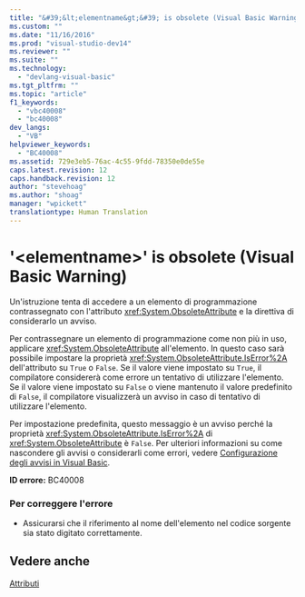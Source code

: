 ```yaml
---
title: "&#39;&lt;elementname&gt;&#39; is obsolete (Visual Basic Warning) | Microsoft Docs"
ms.custom: ""
ms.date: "11/16/2016"
ms.prod: "visual-studio-dev14"
ms.reviewer: ""
ms.suite: ""
ms.technology: 
  - "devlang-visual-basic"
ms.tgt_pltfrm: ""
ms.topic: "article"
f1_keywords: 
  - "vbc40008"
  - "bc40008"
dev_langs: 
  - "VB"
helpviewer_keywords: 
  - "BC40008"
ms.assetid: 729e3eb5-76ac-4c55-9fdd-78350e0de55e
caps.latest.revision: 12
caps.handback.revision: 12
author: "stevehoag"
ms.author: "shoag"
manager: "wpickett"
translationtype: Human Translation
---
```

# &#39;&lt;elementname&gt;&#39; is obsolete (Visual Basic Warning)
Un'istruzione tenta di accedere a un elemento di programmazione contrassegnato con l'attributo <xref:System.ObsoleteAttribute> e la direttiva di considerarlo un avviso.  
  
 Per contrassegnare un elemento di programmazione come non più in uso, applicare <xref:System.ObsoleteAttribute> all'elemento.  In questo caso sarà possibile impostare la proprietà <xref:System.ObsoleteAttribute.IsError%2A> dell'attributo su `True` o `False`.  Se il valore viene impostato su `True`, il compilatore considererà come errore un tentativo di utilizzare l'elemento.  Se il valore viene impostato su `False` o viene mantenuto il valore predefinito di `False`, il compilatore visualizzerà un avviso in caso di tentativo di utilizzare l'elemento.  
  
 Per impostazione predefinita, questo messaggio è un avviso perché la proprietà <xref:System.ObsoleteAttribute.IsError%2A> di <xref:System.ObsoleteAttribute> è `False`.  Per ulteriori informazioni su come nascondere gli avvisi o considerarli come errori, vedere [Configurazione degli avvisi in Visual Basic](/visual-studio/ide/configuring-warnings-in-visual-basic).  
  
 **ID errore:** BC40008  
  
### Per correggere l'errore  
  
-   Assicurarsi che il riferimento al nome dell'elemento nel codice sorgente sia stato digitato correttamente.  
  
## Vedere anche  
 [Attributi](../Topic/Attributes%20\(C%23%20and%20Visual%20Basic\).md)